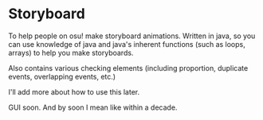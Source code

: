 # Storyboard

To help people on osu! make storyboard animations.
Written in java, so you can use knowledge of java
and java's inherent functions (such as loops, arrays)
to help you make storyboards.

Also contains various checking elements (including proportion,
duplicate events, overlapping events, etc.)

I'll add more about how to use this later.

GUI soon. And by soon I mean like within a decade.
